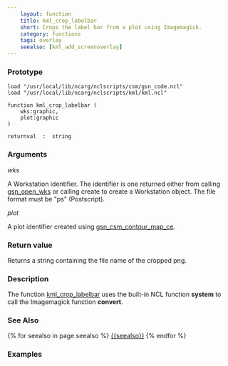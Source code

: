 ```yaml
---
    layout: function
    title: kml_crop_labelbar
    short: Crops the label bar from a plot using Imagemagick.
    category: functions  
    tags: overlay
    seealso: [kml_add_screenoverlay]
---
```


### Prototype

<pre><code>load "/usr/local/lib/ncarg/nclscripts/csm/gsn_code.ncl"
load "/usr/local/lib/ncarg/nclscripts/kml/kml.ncl"

function kml_crop_labelbar ( 
    wks:graphic,
    plot:graphic
)

returnval  :  string
</code></pre>

### Arguments
*wks*

A Workstation identifier. The identifier is one returned either from calling [gsn_open_wks](http://ncl.ucar.edu/Document/Graphics/Interfaces/gsn_open_wks.shtml) or calling create to create a Workstation object. The file format must be "ps" (Postscript).

*plot*

A plot identifier created using [gsn_csm_contour_map_ce](http://ncl.ucar.edu/Document/Graphics/Interfaces/gsn_csm_contour_map_ce.shtml).

### Return value

Returns a string containing the file name of the cropped png.

### Description

The function [kml_crop_labelbar]({{site.base_url}}/functions/kml_crop_plot) uses the built-in NCL function **system** to call the Imagemagick function **convert**.  

### See Also

{% for seealso in page.seealso %}
[{{seealso}}]({{site.base_url}}/functions/{{seealso}}.html)
{% endfor %}

### Examples


